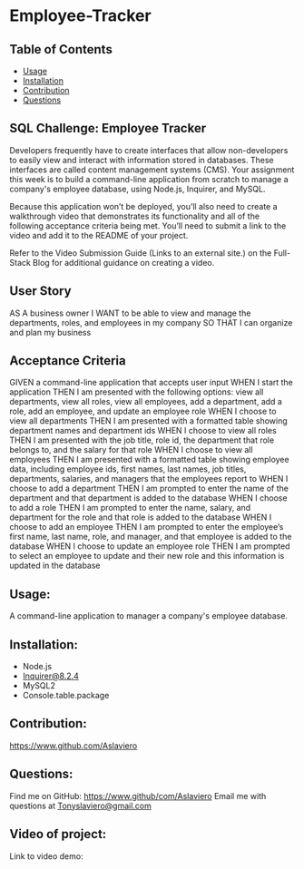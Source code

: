# Employee-Tracker
## Table of Contents
- [Usage](#usage)
- [Installation](#installation)
- [Contribution](#contribution)
- [Questions](#questions)


## SQL Challenge: Employee Tracker
Developers frequently have to create interfaces that allow non-developers to easily view and interact with information stored in databases. These interfaces are called content management systems (CMS). Your assignment this week is to build a command-line application from scratch to manage a company's employee database, using Node.js, Inquirer, and MySQL.

Because this application won’t be deployed, you’ll also need to create a walkthrough video that demonstrates its functionality and all of the following acceptance criteria being met. You’ll need to submit a link to the video and add it to the README of your project.

Refer to the Video Submission Guide (Links to an external site.) on the Full-Stack Blog for additional guidance on creating a video.
## User Story
AS A business owner
I WANT to be able to view and manage the departments, roles, and employees in my company
SO THAT I can organize and plan my business
## Acceptance Criteria
GIVEN a command-line application that accepts user input
WHEN I start the application
THEN I am presented with the following options: view all departments, view all roles, view all employees, add a department, add a role, add an employee, and update an employee role
WHEN I choose to view all departments
THEN I am presented with a formatted table showing department names and department ids
WHEN I choose to view all roles
THEN I am presented with the job title, role id, the department that role belongs to, and the salary for that role
WHEN I choose to view all employees
THEN I am presented with a formatted table showing employee data, including employee ids, first names, last names, job titles, departments, salaries, and managers that the employees report to
WHEN I choose to add a department
THEN I am prompted to enter the name of the department and that department is added to the database
WHEN I choose to add a role
THEN I am prompted to enter the name, salary, and department for the role and that role is added to the database
WHEN I choose to add an employee
THEN I am prompted to enter the employee’s first name, last name, role, and manager, and that employee is added to the database
WHEN I choose to update an employee role
THEN I am prompted to select an employee to update and their new role and this information is updated in the database
## Usage:
A command-line application to manager a company's employee database.
## Installation:
- Node.js
- Inquirer@8.2.4
- MySQL2
- Console.table.package

## Contribution:
https://www.github.com/Aslaviero

## Questions:
Find me on GitHub: https://www.github/com/Aslaviero
Email me with questions at Tonyslaviero@gmail.com

## Video of project:
Link to video demo: